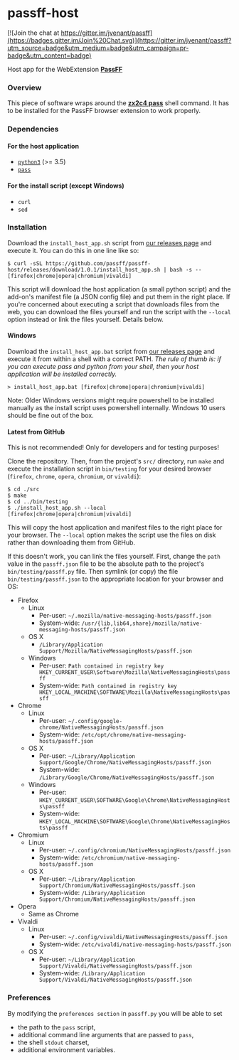 passff-host
===========

[![Join the chat at https://gitter.im/jvenant/passff](https://badges.gitter.im/Join%20Chat.svg)](https://gitter.im/jvenant/passff?utm_source=badge&utm_medium=badge&utm_campaign=pr-badge&utm_content=badge)

Host app for the WebExtension **[PassFF](https://addons.mozilla.org/firefox/addon/passff)**

### Overview
This piece of software wraps around the **[zx2c4 pass](http://www.zx2c4.com/projects/password-store/)** shell command. It has to be installed for the PassFF browser extension to work properly.

### Dependencies

#### For the host application
* [`python3`](https://docs.python.org/3.5/) (>= 3.5)
* [`pass`](https://www.passwordstore.org/)

#### For the install script (except Windows)
* `curl`
* `sed`

### Installation
Download the `install_host_app.sh` script from [our releases page](https://github.com/passff/passff-host/releases) and execute it. You can do this in one line like so:

```
$ curl -sSL https://github.com/passff/passff-host/releases/download/1.0.1/install_host_app.sh | bash -s -- [firefox|chrome|opera|chromium|vivaldi]
```

This script will download the host application (a small python script) and the add-on's manifest file (a JSON config file) and put them in the right place.
If you're concerned about executing a script that downloads files from the web, you can download the files yourself and run the script with the `--local` option instead or link the files yourself. Details below.

#### Windows
Download the `install_host_app.bat` script from [our releases page](https://github.com/passff/passff-host/releases) and execute it from within a shell with a correct PATH.
*The rule of thumb is: if you can execute pass and python from your shell, then your host application will be installed correctly.*

```
> install_host_app.bat [firefox|chrome|opera|chromium|vivaldi]
```

Note: Older Windows versions might require powershell to be installed manually as the install script uses powershell internally. Windows 10 users should be fine out of the box.

#### Latest from GitHub
This is not recommended! Only for developers and for testing purposes!

Clone the repository. Then, from the project's `src/` directory, run `make` and execute the installation script in `bin/testing` for your desired browser (`firefox`, `chrome`, `opera`, `chromium`, or `vivaldi`):

```
$ cd ./src
$ make
$ cd ../bin/testing
$ ./install_host_app.sh --local [firefox|chrome|opera|chromium|vivaldi]
```

This will copy the host application and manifest files to the right place for your browser. The `--local` option makes the script use the files on disk rather than downloading them from GitHub.

If this doesn't work, you can link the files yourself. First, change the `path` value in the `passff.json` file to be the absolute path to the project's `bin/testing/passff.py` file. Then symlink (or copy) the file `bin/testing/passff.json` to the appropriate location for your browser and OS:

- Firefox
  - Linux
    - Per-user: `~/.mozilla/native-messaging-hosts/passff.json`
    - System-wide: `/usr/{lib,lib64,share}/mozilla/native-messaging-hosts/passff.json`
  - OS X
    - `/Library/Application Support/Mozilla/NativeMessagingHosts/passff.json`
  - Windows
    - Per-user: `Path contained in registry key HKEY_CURRENT_USER\Software\Mozilla\NativeMessagingHosts\passff`
    - System-wide: `Path contained in registry key HKEY_LOCAL_MACHINE\SOFTWARE\Mozilla\NativeMessagingHosts\passff`
- Chrome
  - Linux
    - Per-user: `~/.config/google-chrome/NativeMessagingHosts/passff.json`
    - System-wide: `/etc/opt/chrome/native-messaging-hosts/passff.json`
  - OS X
    - Per-user: `~/Library/Application Support/Google/Chrome/NativeMessagingHosts/passff.json`
    - System-wide: `/Library/Google/Chrome/NativeMessagingHosts/passff.json`
  - Windows
    - Per-user: `HKEY_CURRENT_USER\SOFTWARE\Google\Chrome\NativeMessagingHosts\passff`
    - System-wide: `HKEY_LOCAL_MACHINE\SOFTWARE\Google\Chrome\NativeMessagingHosts\passff`
- Chromium
  - Linux
    - Per-user: `~/.config/chromium/NativeMessagingHosts/passff.json`
    - System-wide: `/etc/chromium/native-messaging-hosts/passff.json`
  - OS X
    - Per-user: `~/Library/Application Support/Chromium/NativeMessagingHosts/passff.json`
    - System-wide: `/Library/Application Support/Chromium/NativeMessagingHosts/passff.json`
- Opera
  - Same as Chrome
- Vivaldi
  - Linux
    - Per-user: `~/.config/vivaldi/NativeMessagingHosts/passff.json`
    - System-wide: `/etc/vivaldi/native-messaging-hosts/passff.json`
  - OS X
    - Per-user: `~/Library/Application Support/Vivaldi/NativeMessagingHosts/passff.json`
    - System-wide: `/Library/Application Support/Vivaldi/NativeMessagingHosts/passff.json`

### Preferences
By modifying the `preferences section` in `passff.py` you will be able to set
  - the path to the `pass` script,
  - additional command line arguments that are passed to `pass`,
  - the shell `stdout` charset,
  - additional environment variables.
